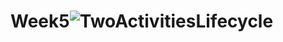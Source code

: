 # Week5![TwoActivitiesLifecycle](https://user-images.githubusercontent.com/50390723/161801879-9eb1a79a-7403-4936-a581-1011c5b2d34a.gif)

